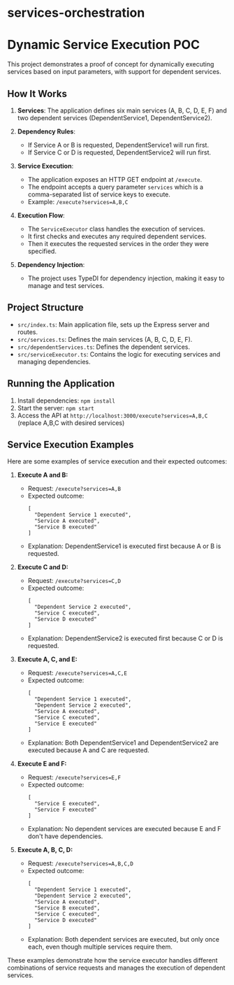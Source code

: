 # services-orchestration

# Dynamic Service Execution POC

This project demonstrates a proof of concept for dynamically executing services based on input parameters, with support for dependent services.

## How It Works

1. **Services**: The application defines six main services (A, B, C, D, E, F) and two dependent services (DependentService1, DependentService2).

2. **Dependency Rules**:
   - If Service A or B is requested, DependentService1 will run first.
   - If Service C or D is requested, DependentService2 will run first.

3. **Service Execution**:
   - The application exposes an HTTP GET endpoint at `/execute`.
   - The endpoint accepts a query parameter `services` which is a comma-separated list of service keys to execute.
   - Example: `/execute?services=A,B,C`

4. **Execution Flow**:
   - The `ServiceExecutor` class handles the execution of services.
   - It first checks and executes any required dependent services.
   - Then it executes the requested services in the order they were specified.

5. **Dependency Injection**:
   - The project uses TypeDI for dependency injection, making it easy to manage and test services.

## Project Structure

- `src/index.ts`: Main application file, sets up the Express server and routes.
- `src/services.ts`: Defines the main services (A, B, C, D, E, F).
- `src/dependentServices.ts`: Defines the dependent services.
- `src/serviceExecutor.ts`: Contains the logic for executing services and managing dependencies.

## Running the Application

1. Install dependencies: `npm install`
2. Start the server: `npm start`
3. Access the API at `http://localhost:3000/execute?services=A,B,C` (replace A,B,C with desired services)

## Service Execution Examples

Here are some examples of service execution and their expected outcomes:

1. **Execute A and B:**
   - Request: `/execute?services=A,B`
   - Expected outcome:
     ```
     [
       "Dependent Service 1 executed",
       "Service A executed",
       "Service B executed"
     ]
     ```
   - Explanation: DependentService1 is executed first because A or B is requested.

2. **Execute C and D:**
   - Request: `/execute?services=C,D`
   - Expected outcome:
     ```
     [
       "Dependent Service 2 executed",
       "Service C executed",
       "Service D executed"
     ]
     ```
   - Explanation: DependentService2 is executed first because C or D is requested.

3. **Execute A, C, and E:**
   - Request: `/execute?services=A,C,E`
   - Expected outcome:
     ```
     [
       "Dependent Service 1 executed",
       "Dependent Service 2 executed",
       "Service A executed",
       "Service C executed",
       "Service E executed"
     ]
     ```
   - Explanation: Both DependentService1 and DependentService2 are executed because A and C are requested.

4. **Execute E and F:**
   - Request: `/execute?services=E,F`
   - Expected outcome:
     ```
     [
       "Service E executed",
       "Service F executed"
     ]
     ```
   - Explanation: No dependent services are executed because E and F don't have dependencies.

5. **Execute A, B, C, D:**
   - Request: `/execute?services=A,B,C,D`
   - Expected outcome:
     ```
     [
       "Dependent Service 1 executed",
       "Dependent Service 2 executed",
       "Service A executed",
       "Service B executed",
       "Service C executed",
       "Service D executed"
     ]
     ```
   - Explanation: Both dependent services are executed, but only once each, even though multiple services require them.

These examples demonstrate how the service executor handles different combinations of service requests and manages the execution of dependent services.
